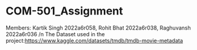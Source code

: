 # COM-501_Assignment
Members: Kartik Singh 2022a6r058,
         Rohit Bhat 2022a6r038,
         Raghuvansh 2022a6r036
/n The Dataset used in the project:https://www.kaggle.com/datasets/tmdb/tmdb-movie-metadata
